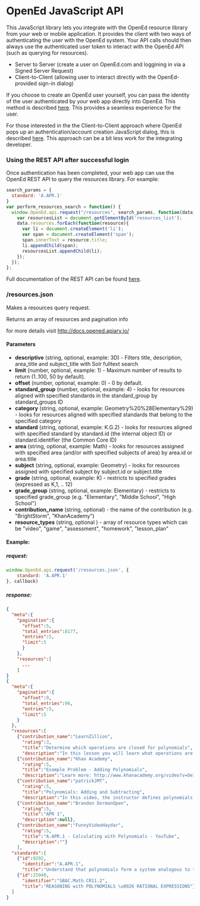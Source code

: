 # OpenEd JavaScript API

This JavaScript library lets you integrate with the OpenEd resource library from your web or mobile application. It provides the client with two ways of authenticating the user with the OpenEd system.  Your API calls should then always use the authenticated user token to interact with the OpenEd API (such as querying for resources).  

  - Server to Server (create a user on OpenEd.com and loggining in via a Signed Server Request)
  - Client-to-Client (allowing user to interact directly with the OpenEd-provided sign-in dialog)

If you choose to create an OpenEd user yourself, you can pass the identity of the user authenticated by your web app directly into OpenEd. This method is described [here](SIGNED-SERVER-REQUEST.md).  This provides a seamless experience for the user.   

For those interested in the the Client-to-Client approach where OpenEd pops up an authentication/account creation JavaScript dialog, this is described [here](CLIENT-TO-CLIENT.md). This approach can be a bit less work for the integrating developer.  

### Using the REST API after successful login

Once authentication has been completed, your web app can use the OpenEd REST API to query the resources library. For example:

```javascript
search_params = {
  standard: 'A.APR.1'
}
var perform_resources_search = function() {
  window.OpenEd.api.request("/resources", search_params, function(data){
    var resourcesList = document.getElementById('resources_list');
    data.resources.forEach(function(resource){
      var li = document.createElement('li');
      var span = document.createElement('span');
      span.innerText = resource.title;
      li.appendChild(span);
      resourcesList.appendChild(li);
    });
  });
};
```

Full documentation of the REST API can be found [here](http://docs.opened.apiary.io/).
 
### /resources.json 
 
Makes a resources query request. 
 
Returns an array of resources and pagination info

for more details visit http://docs.opened.apiary.io/
 
#### Parameters
- **descriptive** (string, optional, example: 3D) - Filters title, description, area_title and subject_title with Solr fulltext search
- **limit** (number, optional, example: 1) - Maximum number of results to return (1..100, 50 by default).
- **offset** (number, optional, example: 0) - 0 by default.
- **standard_group** (number, optional, example: 4) - looks for resources aligned with specified standards in the standard_group by standard_groups ID
- **category** (string, optional, example: Geometry%20%28Elementary%29) - looks for resources aligned with specified standards that belong to the specified category
- **standard** (string, optional, example: K.G.2) - looks for resources aligned with specified standard by standard.id (the internal object ID) or standard.identifier (the Common Core ID)
- **area** (string, optional, example: Math) - looks for resources assigned with specified area (and/or with specified subjects of area) by area.id or area.title
- **subject** (string, optional, example: Geometry) - looks for resources assigned with specified subject by subject.id or subject.title
- **grade** (string, optional, example: K) - restricts to specified grades (expressed as K,1, .. 12)
- **grade_group** (string, optional, example: Elementary) - restricts to specified grade_group (e.g. "Elementary", "Middle School", "High School")
- **contribution_name** (string, optional) - the name of the contribution (e.g. "BrightStorm", "KhanAcademy")
- **resource_types** (string, optional ) - array of resource types which can be "video", "game", "assessment", "homework", "lesson_plan"
 
#### Example:
 
##### request:
```javascript
window.OpenEd.api.request('/resources.json', {
    standard: 'A.APR.1'
}, callback)
```
##### response:
```json
{
  "meta":{
    "pagination":{
      "offset":5,
      "total_entries":8177,
      "entries":5,
      "limit":5
      }
    },
    "resources":[
      ...
    ]
}
{
  "meta":{
    "pagination":{
      "offset":0,
      "total_entries":96,
      "entries":5,
      "limit":5
    }
  },
  "resources":[
    {"contribution_name":"LearnZillion",
      "rating":3,
      "title":"Determine which operations are closed for polynomials",
      "description":"In this lesson you will learn what operations are closed for polynomials by applying the definition of a polynomial to each operation."},
    {"contribution_name":"Khan Academy",
      "rating":5,
      "title":"Example Problem - Adding Polynomials",
      "description":"Learn more: http://www.khanacademy.org/video?v=Oe1PKI_6-38\nu11_l2_t2_we1 Adding Polynomials\nContent provided by TheNROCproject.org - (c) Monterey Institute for Technology and Education"},
    {"contribution_name":"patrickJMT",
      "rating":5,
      "title":"Polynomials: Adding and Subtracting",
      "description":"In this video, the instructor defines polynomials, then gives some examples of how to add and subtract polynomials.\u00a0 He works through the steps of example problems to explain how to work add and subject polynomials.\u00a0 His explanations are clear and thorough and it would be easy to follow along as he explains."},
    {"contribution_name":"Brandon DormanOpen",
      "rating":5,
      "title":"APR 1",
      "description":null},
    {"contribution_name":"FunnyVideoHaydar",
      "rating":5,
      "title":"A.APR.1 - Calculating with Polynomials - YouTube",
      "description":""}
    ],
  "standards":[
    {"id":9292,
      "identifier":"A.APR.1",
      "title":"Understand that polynomials form a system analogous to the integers, namely, they are closed under the operations of addition, subtraction, and multiplication; add, subtract, and multiply polynomials."},
    {"id":25940,
      "identifier":"SBAC.Math.CR11.2",
      "title":"REASONING with POLYNOMIALS \u0026 RATIONAL EXPRESSIONS"}
  ]
}
```

